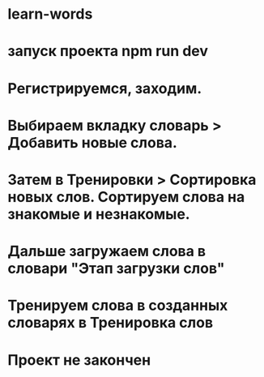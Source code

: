 # learn-words

# запуск проекта npm run dev
# Регистрируемся, заходим.
# Выбираем вкладку словарь > Добавить новые слова.
# Затем в Тренировки > Сортировка новых слов. Сортируем слова на знакомые и незнакомые.
# Дальше загружаем слова в словари "Этап загрузки слов" 
# Тренируем слова в созданных словарях в Тренировка слов

# Проект не закончен
